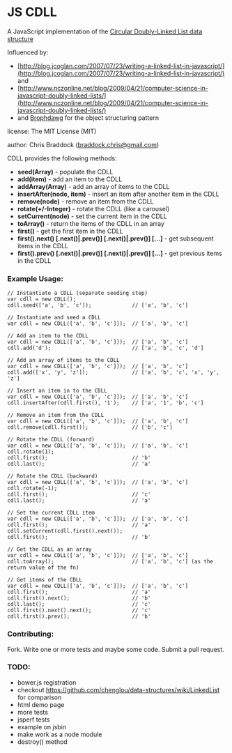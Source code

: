 JS CDLL
=======

A JavaScript implementation of the [Circular Doubly-Linked List data structure](http://en.wikipedia.org/wiki/Doubly_linked_list#Circular_doubly-linked_lists)

Influenced by:

* [http://blog.jcoglan.com/2007/07/23/writing-a-linked-list-in-javascript/](http://blog.jcoglan.com/2007/07/23/writing-a-linked-list-in-javascript/) and
* [http://www.nczonline.net/blog/2009/04/21/computer-science-in-javascript-doubly-linked-lists/](http://www.nczonline.net/blog/2009/04/21/computer-science-in-javascript-doubly-linked-lists/)
* and [Brophdawg](https://github.com/brophdawg11) for the object structuring pattern

license: The MIT License (MIT)

author: Chris Braddock ([braddock.chris@gmail.com](mailto:braddock.chris@gmail.com))

CDLL provides the following methods:
	
* **seed(Array)** - populate the CDLL
* **add(item)** - add an item to the CDLL
* **addArray(Array)** - add an array of items to the CDLL
* **insertAfter(node, item)** - insert an item after another item in the CDLL
* **remove(node)** - remove an item from the CDLL
* **rotate(+/-Integer)** - rotate the CDLL (like a carousel)
* **setCurrent(node)** - set the current item in the CDLL
* **toArray()** - return the items of the CDLL in an array
* **first()** - get the first item in the CDLL
* **first().next() [.next()|.prev()] [.next()|.prev()] [...]** - get subsequent items in the CDLL
* **first().prev() [.next()|.prev()] [.next()|.prev()] [...]** - get previous items in the CDLL

### Example Usage:

    // Instantiate a CDLL (separate seeding step)
    var cdll = new CDLL();
    cdll.seed(['a', 'b', 'c']);				// ['a', 'b', 'c']

    // Instantiate and seed a CDLL
    var cdll = new CDLL(['a', 'b', 'c']]);	// ['a', 'b', 'c']

	// Add an item to the CDLL
    var cdll = new CDLL(['a', 'b', 'c']]);	// ['a', 'b', 'c']
	cdll.add('d');							// ['a', 'b', 'c', 'd']

	// Add an array of items to the CDLL
    var cdll = new CDLL(['a', 'b', 'c']]);	// ['a', 'b', 'c']
	cdll.add(['x', 'y', 'z']);			    // ['a', 'b', 'c', 'x', 'y', 'z']

	// Insert an item in to the CDLL
    var cdll = new CDLL(['a', 'b', 'c']]);	// ['a', 'b', 'c']
	cdll.insertAfter(cdll.first(), '1');	// ['a', '1', 'b', 'c']

	// Remove an item from the CDLL
    var cdll = new CDLL(['a', 'b', 'c']]);	// ['a', 'b', 'c']
	cdll.remove(cdll.first());				// ['b', 'c']

	// Rotate the CDLL (forward)
    var cdll = new CDLL(['a', 'b', 'c']]);	// ['a', 'b', 'c']
	cdll.rotate(1);
	cdll.first();							// 'b'
    cdll.last(); 							// 'a'

	// Rotate the CDLL (backward)
    var cdll = new CDLL(['a', 'b', 'c']]);	// ['a', 'b', 'c']
	cdll.rotate(-1);
	cdll.first();							// 'c'
	cdll.last();							// 'a'

	// Set the current CDLL item
    var cdll = new CDLL(['a', 'b', 'c']]);	// ['a', 'b', 'c']
	cdll.first();							// 'a'
	cdll.setCurrent(cdll.first().next());
	cdll.first();							// 'b'
	
	// Get the CDLL as an array
    var cdll = new CDLL(['a', 'b', 'c']]);	// ['a', 'b', 'c']
	cdll.toArray();         			    // ['a', 'b', 'c'] (as the return value of the fn)

	// Get items of the CDLL
    var cdll = new CDLL(['a', 'b', 'c']]);	// ['a', 'b', 'c']
    cdll.first(); 							// 'a'
    cdll.first().next(); 					// 'b'
    cdll.last(); 							// 'c'
    cdll.first().next().next();				// 'c'
    cdll.first().prev(); 					// 'b'

### Contributing:

Fork. Write one or more tests and maybe some code. Submit a pull request.

### TODO:

* bower.js registration
* checkout https://github.com/chenglou/data-structures/wiki/LinkedList for comparison
* html demo page
* more tests
* jsperf tests
* example on jsbin
* make work as a node module
* destroy() method